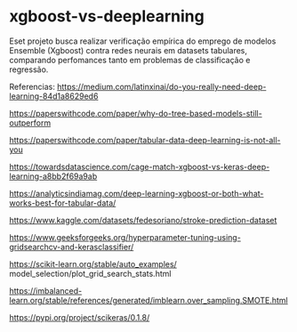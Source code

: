 # xgboost-vs-deeplearning

Eset projeto busca realizar verificação empírica do emprego de modelos Ensemble (Xgboost) contra redes neurais em datasets tabulares, comparando perfomances tanto em problemas de classificação e regressão.

Referencias:
https://medium.com/latinxinai/do-you-really-need-deep-learning-84d1a8629ed6

https://paperswithcode.com/paper/why-do-tree-based-models-still-outperform

https://paperswithcode.com/paper/tabular-data-deep-learning-is-not-all-you

https://towardsdatascience.com/cage-match-xgboost-vs-keras-deep-learning-a8bb2f69a9ab

https://analyticsindiamag.com/deep-learning-xgboost-or-both-what-works-best-for-tabular-data/

https://www.kaggle.com/datasets/fedesoriano/stroke-prediction-dataset

https://www.geeksforgeeks.org/hyperparameter-tuning-using-gridsearchcv-and-kerasclassifier/

https://scikit-learn.org/stable/auto_examples/
model_selection/plot_grid_search_stats.html

https://imbalanced-learn.org/stable/references/generated/imblearn.over_sampling.SMOTE.html

https://pypi.org/project/scikeras/0.1.8/